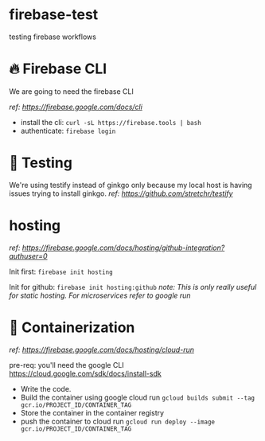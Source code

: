 # firebase-test
testing firebase workflows

# :fire: Firebase CLI
We are going to need the firebase CLI

*ref: https://firebase.google.com/docs/cli*

* install the cli: `curl -sL https://firebase.tools | bash`
* authenticate: `firebase login`

# :test_tube: Testing
We're using testify instead of ginkgo only because my local host is having issues trying to install ginkgo.
*ref: https://github.com/stretchr/testify*


# hosting
*ref: https://firebase.google.com/docs/hosting/github-integration?authuser=0*

Init first: `firebase init hosting`

Init for github: `firebase init hosting:github`
*note: This is only really useful for static hosting. For microservices refer to google run*

# 🐋 Containerization
*ref: https://firebase.google.com/docs/hosting/cloud-run*

pre-req: you'll need the google CLI https://cloud.google.com/sdk/docs/install-sdk

- Write the code.
- Build the container using google cloud run `gcloud builds submit --tag gcr.io/PROJECT_ID/CONTAINER_TAG`
- Store the container in the container registry 
- push the container to cloud run `gcloud run deploy --image gcr.io/PROJECT_ID/CONTAINER_TAG`